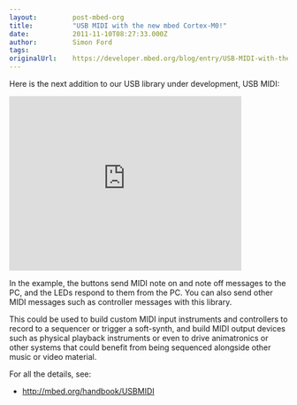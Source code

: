 ```yaml
---
layout:         post-mbed-org
title:          "USB MIDI with the new mbed Cortex-M0!"
date:           2011-11-10T08:27:33.000Z
author:         Simon Ford
tags:           
originalUrl:    https://developer.mbed.org/blog/entry/USB-MIDI-with-the-new-mbed-Cortex-M0/
---
```


<p>Here is the next addition to our USB library under development, USB MIDI:</p>
<div
class="flex-video">
  <iframe width="420" height="315" src="https://www.youtube.com/embed/pRiYQ6Dv-uY"
  frameborder="0" allowfullscreen="allowfullscreen"></iframe>
  </div>
  <p>In the example, the buttons send MIDI note on and note off messages to
    the PC, and the LEDs respond to them from the PC. You can also send other
    MIDI messages such as controller messages with this library.</p>
  <p>This could be used to build custom MIDI input instruments and controllers
    to record to a sequencer or trigger a soft-synth, and build MIDI output
    devices such as physical playback instruments or even to drive animatronics
    or other systems that could benefit from being sequenced alongside other
    music or video material.</p>
  <p>For all the details, see:</p>
  <ul>
    <li><a href="http://mbed.org/handbook/USBMIDI">http://mbed.org/handbook/USBMIDI</a>
    </li>
  </ul>
